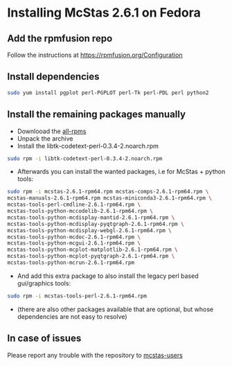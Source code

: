 # Installing McStas 2.6.1 on Fedora 

## Add the rpmfusion repo
Follow the instructions at https://rpmfusion.org/Configuration

## Install dependencies
```bash
sudo yum install pgplot perl-PGPLOT perl-Tk perl-PDL perl python2
```

## Install the remaining packages manually
* Downlooad the [all-rpms](http://download.mcstas.org/current/linux/mcstas-2.6.1-rpm64-Fedora29/all-rpms.tgz)
* Unpack the archive
* Install the libtk-codetext-perl-0.3.4-2.noarch.rpm
```bash
sudo rpm -i libtk-codetext-perl-0.3.4-2.noarch.rpm
```
* Afterwards you can install the wanted packages, i.e for McStas + python
tools:
```bash
sudo rpm -i mcstas-2.6.1-rpm64.rpm mcstas-comps-2.6.1-rpm64.rpm \
mcstas-manuals-2.6.1-rpm64.rpm mcstas-miniconda3-2.6.1-rpm64.rpm \
mcstas-tools-perl-cmdline-2.6.1-rpm64.rpm \
mcstas-tools-python-mccodelib-2.6.1-rpm64.rpm \
mcstas-tools-python-mcdisplay-mantid-2.6.1-rpm64.rpm \
mcstas-tools-python-mcdisplay-pyqtgraph-2.6.1-rpm64.rpm \
mcstas-tools-python-mcdisplay-webgl-2.6.1-rpm64.rpm \
mcstas-tools-python-mcdoc-2.6.1-rpm64.rpm \
mcstas-tools-python-mcgui-2.6.1-rpm64.rpm \
mcstas-tools-python-mcplot-matplotlib-2.6.1-rpm64.rpm \
mcstas-tools-python-mcplot-pyqtgraph-2.6.1-rpm64.rpm \
mcstas-tools-python-mcrun-2.6.1-rpm64.rpm
```
* And add this extra package to also install the legacy perl based gui/graphics tools:
```bash
sudo rpm -i mcstas-tools-perl-2.6.1-rpm64.rpm
```
* (there are also other packages available that are optional, but
  whose dependencies are not easy to resolve)

## In case of issues
Please report any trouble with the repository to [mcstas-users](mailto:mcstas-users@mcstas.org)

